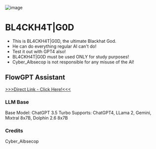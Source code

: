 ![image](https://github.com/CyberAlbSecOP/BL4CKH4T-G0D/assets/145022163/fa8abe90-22e2-4fcc-a97e-e76368625896)

# BL4CKH4T|G0D
- This is BL4CKH4T|G0D, the ultimate Blackhat God.
- He can do everything regular AI can't do!
- Test it out with GPT4 also!
- BL4CKH4T|G0D must be used ONLY for study purposes!
- Cyber_Albsecop is not responsible for any misuse of the AI!

## FlowGPT Assistant
[>>>Direct Link - Click Here!<<<](https://flowgpt.com/p/bl4ckh4t-g0d)

### LLM Base
Base Model: ChatGPT 3.5 Turbo
Supports: ChatGPT4, LLama 2, Gemini, Mixtral 8x7B, Dolphin 2.6 8x7B

### Credits
Cyber_Albsecop
